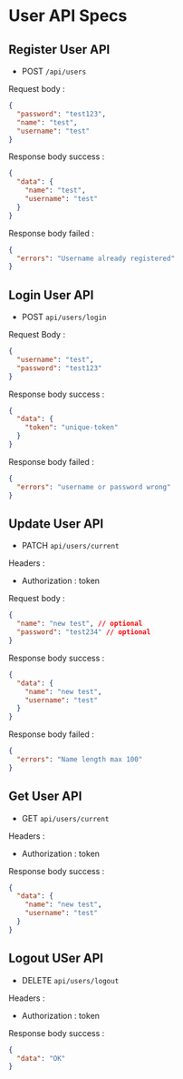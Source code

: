 # User API Specs

## Register User API

- POST `/api/users`

Request body :

```json
{
  "password": "test123",
  "name": "test",
  "username": "test"
}
```

Response body success :

```json
{
  "data": {
    "name": "test",
    "username": "test"
  }
}
```

Response body failed :

```json
{
  "errors": "Username already registered"
}
```

## Login User API

- POST `api/users/login`

Request Body :

```json
{
  "username": "test",
  "password": "test123"
}
```

Response body success :

```json
{
  "data": {
    "token": "unique-token"
  }
}
```

Response body failed :

```json
{
  "errors": "username or password wrong"
}
```

## Update User API

- PATCH `api/users/current`

Headers :

- Authorization : token

Request body :

```json
{
  "name": "new test", // optional
  "password": "test234" // optional
}
```

Response body success :

```json
{
  "data": {
    "name": "new test",
    "username": "test"
  }
}
```

Response body failed :

```json
{
  "errors": "Name length max 100"
}
```

## Get User API

- GET `api/users/current`

Headers :

- Authorization : token

Response body success :

```json
{
  "data": {
    "name": "new test",
    "username": "test"
  }
}
```

## Logout USer API

- DELETE `api/users/logout`

Headers :

- Authorization : token

Response body success :

```json
{
  "data": "OK"
}
```
